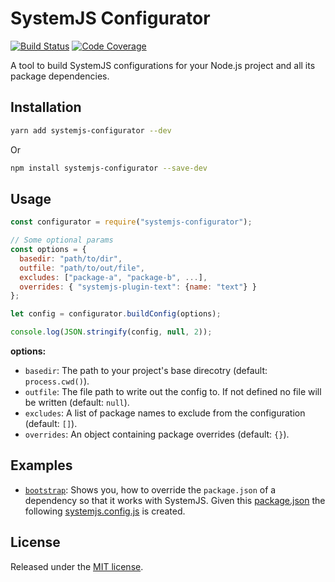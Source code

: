 # SystemJS Configurator

[![Build Status][travis-image]][travis-url]
[![Code Coverage][codecov-image]][codecov-url]

A tool to build SystemJS configurations for your Node.js project and all its
package dependencies.

## Installation

```bash
yarn add systemjs-configurator --dev
```

Or

```bash
npm install systemjs-configurator --save-dev
```

## Usage

```javascript
const configurator = require("systemjs-configurator");

// Some optional params
const options = {
  basedir: "path/to/dir",
  outfile: "path/to/out/file",
  excludes: ["package-a", "package-b", ...],
  overrides: { "systemjs-plugin-text": {name: "text"} }
};

let config = configurator.buildConfig(options);

console.log(JSON.stringify(config, null, 2));
```

**options:**
- `basedir`: The path to your project's base direcotry
  (default: `process.cwd()`).
- `outfile`: The file path to write out the config to. If not defined no file
  will be written (default: `null`).
- `excludes`: A list of package names to exclude from the configuration
  (default: `[]`).
- `overrides`: An object containing package overrides
  (default: `{}`).

## Examples ##

- [`bootstrap`](./example/bootstrap): Shows you, how to override the
  `package.json` of a dependency so that it works with SystemJS. Given
  this [package.json](./example/bootstrap/package.json) the following
  [systemjs.config.js](./example/bootstrap/systemjs.config.js)
  is created.


## License ##

Released under the [MIT license][license].



[travis-url]: https://travis-ci.org/sidloki/systemjs-configurator
[travis-image]: https://travis-ci.org/sidloki/systemjs-configurator.svg?branch=master
[codecov-url]: https://codecov.io/gh/sidloki/systemjs-configurator
[codecov-image]: https://codecov.io/gh/sidloki/systemjs-configurator/branch/master/graph/badge.svg
[license]: ./LICENSE
